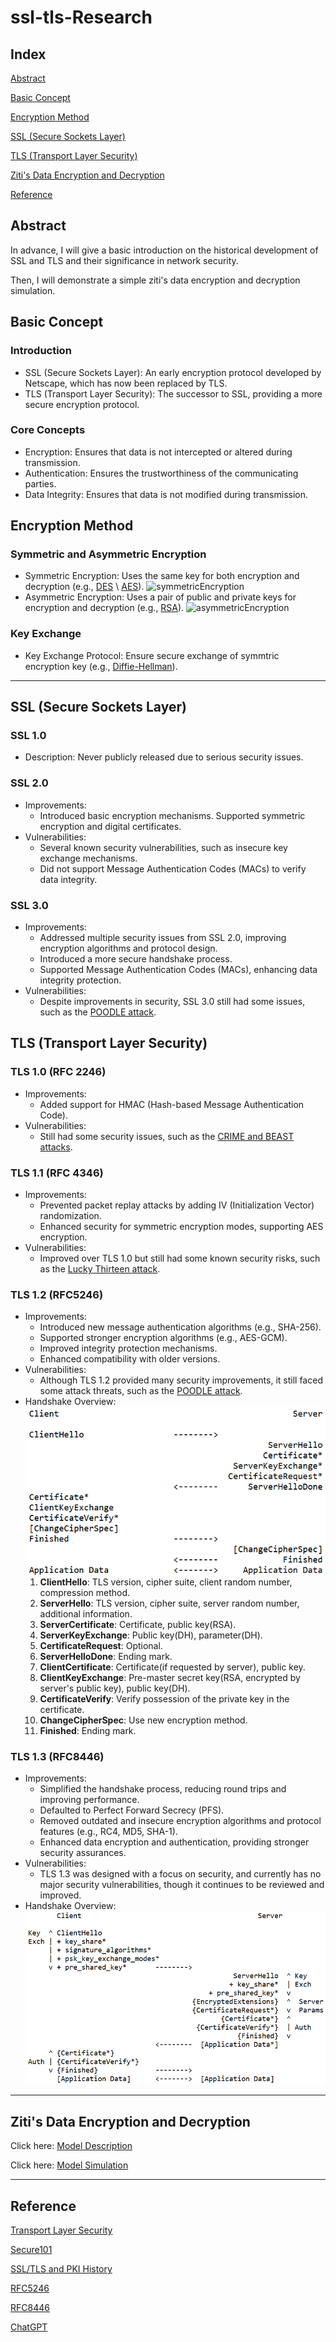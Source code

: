 # ssl-tls-Research

## Index

[Abstract](#abstract)

[Basic Concept](#basic-concept)

[Encryption Method](#encryption-method)

[SSL (Secure Sockets Layer)](#ssl-secure-sockets-layer)

[TLS (Transport Layer Security)](#tls-transport-layer-security)

[Ziti's Data Encryption and Decryption](#zitis-data-encryption-and-decryption)

[Reference](#reference)

## Abstract

In advance, I will give a basic introduction on the historical development of SSL and TLS and their significance in network security.

Then, I will demonstrate a simple ziti's data encryption and decryption simulation.

## Basic Concept

### Introduction

+ SSL (Secure Sockets Layer): An early encryption protocol developed by Netscape, which has now been replaced by TLS.
+ TLS (Transport Layer Security): The successor to SSL, providing a more secure encryption protocol.

### Core Concepts

+ Encryption: Ensures that data is not intercepted or altered during transmission.
+ Authentication: Ensures the trustworthiness of the communicating parties.
+ Data Integrity: Ensures that data is not modified during transmission.

## Encryption Method

### Symmetric and Asymmetric Encryption

+ Symmetric Encryption: Uses the same key for both encryption and decryption (e.g., [DES](https://l2x.gitbooks.io/understanding-cryptography/content/docs/chapter-1/des.html) \ [AES](https://l2x.gitbooks.io/understanding-cryptography/content/docs/chapter-1/aes.html)).
  ![symmetricEncryption](static/zitiImg/symmetricEncyrption.avif)
+ Asymmetric Encryption: Uses a pair of public and private keys for encryption and decryption (e.g., [RSA](https://l2x.gitbooks.io/understanding-cryptography/content/docs/chapter-3/rsa.html)).
  ![asymmetricEncryption](static/zitiImg/asymmetricEncryption.avif)

### Key Exchange

+ Key Exchange Protocol: Ensure secure exchange of symmtric encryption key (e.g., [Diffie-Hellman](https://developer.aliyun.com/article/952796)).

---

## SSL (Secure Sockets Layer)

### SSL 1.0

+ Description: Never publicly released due to serious security issues.

### SSL 2.0

+ Improvements:
  + Introduced basic encryption mechanisms.
Supported symmetric encryption and digital certificates.
+ Vulnerabilities:
  + Several known security vulnerabilities, such as insecure key exchange mechanisms.
  + Did not support Message Authentication Codes (MACs) to verify data integrity.

### SSL 3.0

+ Improvements:
  + Addressed multiple security issues from SSL 2.0, improving encryption algorithms and protocol design.
  + Introduced a more secure handshake process.
  + Supported Message Authentication Codes (MACs), enhancing data integrity protection.
+ Vulnerabilities:
  + Despite improvements in security, SSL 3.0 still had some issues, such as the [POODLE attack](https://www.acunetix.com/blog/web-security-zone/what-is-poodle-attack/).

## TLS (Transport Layer Security)

### TLS 1.0 (RFC 2246)

+ Improvements:
  + Added support for HMAC (Hash-based Message Authentication Code).
+ Vulnerabilities:
  + Still had some security issues, such as the [CRIME and BEAST attacks](https://www.infosecinstitute.com/resources/hacking/beast-vs-crime-attack/).

### TLS 1.1 (RFC 4346)

+ Improvements:
  + Prevented packet replay attacks by adding IV (Initialization Vector) randomization.
  + Enhanced security for symmetric encryption modes, supporting AES encryption.
+ Vulnerabilities:
  + Improved over TLS 1.0 but still had some known security risks, such as the [Lucky Thirteen attack](https://medium.com/@c0D3M/lucky-13-attack-explained-dd9a9fd42fa6).

### TLS 1.2 (RFC5246)

+ Improvements:
  + Introduced new message authentication algorithms (e.g., SHA-256).
  + Supported stronger encryption algorithms (e.g., AES-GCM).
  + Improved integrity protection mechanisms.
  + Enhanced compatibility with older versions.
+ Vulnerabilities:
  + Although TLS 1.2 provided many security improvements, it still faced some attack threats, such as the [POODLE attack](https://www.acunetix.com/blog/web-security-zone/what-is-poodle-attack/).
+ Handshake Overview:
  ![TLS12](static/zitiImg/tls12.png)
  1. **ClientHello**: TLS version, cipher suite, client random number, compression method.
  2. **ServerHello**: TLS version, cipher suite, server random number, additional information.
  3. **ServerCertificate**: Certificate, public key(RSA).
  4. **ServerKeyExchange**: Public key(DH), parameter(DH).
  5. **CertificateRequest**: Optional.
  6. **ServerHelloDone**: Ending mark.
  7. **ClientCertificate**: Certificate(if requested by server), public key.
  8. **ClientKeyExchange**: Pre-master secret key(RSA, encrypted by server's public key), public key(DH).
  9. **CertificateVerify**: Verify possession of the private key in the certificate.
  10. **ChangeCipherSpec**: Use new encryption method.
  11. **Finished**: Ending mark.

### TLS 1.3 (RFC8446)

+ Improvements:
  + Simplified the handshake process, reducing round trips and improving performance.
  + Defaulted to Perfect Forward Secrecy (PFS).
  + Removed outdated and insecure encryption algorithms and protocol features (e.g., RC4, MD5, SHA-1).
  + Enhanced data encryption and authentication, providing stronger security assurances.
+ Vulnerabilities:
  + TLS 1.3 was designed with a focus on security, and currently has no major security vulnerabilities, though it continues to be reviewed and improved.
+ Handshake Overview:
  ![TLS13](static/zitiImg/tls13.png)

---

## Ziti's Data Encryption and Decryption

Click here: [Model Description](ziti/README.md)

Click here: [Model Simulation](simulation/README.md)

---

## Reference

[Transport Layer Security](https://en.wikipedia.org/wiki/Transport_Layer_Security)

[Secure101](https://simular.co/blog/post/21-%E4%B8%80%E7%AF%87%E6%96%87%E7%AB%A0%E7%9C%8B%E6%87%82%E4%BB%80%E9%BA%BC%E6%98%AFssl)

[SSL/TLS and PKI History](https://www.feistyduck.com/ssl-tls-and-pki-history/)

[RFC5246](https://www.rfc-editor.org/rfc/rfc5246)

[RFC8446](https://www.rfc-editor.org/rfc/rfc8446)

[ChatGPT](https://openai.com/chatgpt/)

